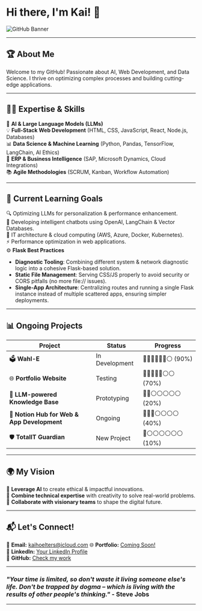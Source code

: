 # Hi there, I'm Kai! 👋

![GitHub Banner](https://raw.githubusercontent.com/nakzyhyh/memyselfandi/main/github_slider.png)

---

## 🏆 About Me
Welcome to my GitHub! Passionate about AI, Web Development, and Data Science. I thrive on optimizing complex processes and building cutting-edge applications.

---

## 👨‍💻 Expertise & Skills

🎯 **AI & Large Language Models (LLMs)**  
💡 **Full-Stack Web Development** (HTML, CSS, JavaScript, React, Node.js, Databases)  
📊 **Data Science & Machine Learning** (Python, Pandas, TensorFlow, LangChain, AI Ethics)  
🚀 **ERP & Business Intelligence** (SAP, Microsoft Dynamics, Cloud Integrations)  
📚 **Agile Methodologies** (SCRUM, Kanban, Workflow Automation)  

---

## 🌱 Current Learning Goals

🔍 Optimizing LLMs for personalization & performance enhancement.  
🚀 Developing intelligent chatbots using OpenAI, LangChain & Vector Databases.  
📡 IT architecture & cloud computing (AWS, Azure, Docker, Kubernetes).  
⚡ Performance optimization in web applications.  
 ⚙️ **Flask Best Practices**  
  - **Diagnostic Tooling**: Combining different system & network diagnostic logic into a cohesive Flask-based solution.  
  - **Static File Management**: Serving CSS/JS properly to avoid security or CORS pitfalls (no more file:// issues).  
  - **Single-App Architecture**: Centralizing routes and running a single Flask instance instead of multiple scattered apps, ensuring simpler deployments.
---

## 📊 **Ongoing Projects**

| Project                                   | Status           | Progress                     |
|-------------------------------------------|------------------|------------------------------|
| 🗳️ **Wahl-E**                              | In Development   | 🔵🔵🔵🔵🔵🔵⚪ (90%)               |
| 🌐 **Portfolio Website**                   | Testing          | 🔵🔵🔵🔵🔵⚪⚪ (70%)              |
| 🧠 **LLM-powered Knowledge Base**          | Prototyping      | 🔵🔵⚪⚪⚪⚪⚪ (20%)              |
| 📂 **Notion Hub for Web & App Development** | Ongoing          | 🔵🔵🔵⚪⚪⚪⚪ (40%)              |
| 🛡️ **TotalIT Guardian**                    | New Project      | 🔵⚪⚪⚪⚪⚪⚪ (10%) 


---

## 🌍 My Vision

🚀 **Leverage AI** to create ethical & impactful innovations.  
🎨 **Combine technical expertise** with creativity to solve real-world problems.  
🤝 **Collaborate with visionary teams** to shape the digital future.  

---

## 📬 Let's Connect!
📧 **Email:** kaihoelters@icloud.com
🌐 **Portfolio:** [Coming Soon!](#)  
🔗 **LinkedIn:** [Your LinkedIn Profile](#)  
🐙 **GitHub:** [Check my work](https://github.com/nakzyhyh)  

---

### _"Your time is limited, so don't waste it living someone else's life. Don't be trapped by dogma – which is living with the results of other people's thinking."_ - **Steve Jobs**  

---
